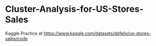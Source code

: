 # Cluster-Analysis-for-US-Stores-Sales
Kaggle Practice at https://www.kaggle.com/datasets/dsfelix/us-stores-sales/code

